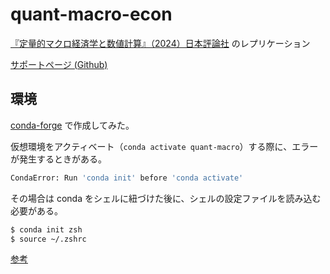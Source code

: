 # quant-macro-econ
[『定量的マクロ経済学と数値計算』（2024）日本評論社](https://www.nippyo.co.jp/shop/book/9287.html) のレプリケーション

[サポートページ (Github)](https://github.com/quant-macro-book)

## 環境
[conda-forge](https://conda-forge.org/) で作成してみた。

仮想環境をアクティベート（`conda activate quant-macro`）する際に、エラーが発生するときがある。

```bash
CondaError: Run 'conda init' before 'conda activate'
```

その場合は conda をシェルに紐づけた後に、シェルの設定ファイルを読み込む必要がある。
```bash
$ conda init zsh
$ source ~/.zshrc
```
[参考](https://manabi-corpeng.com/conda-activate-init-error/)